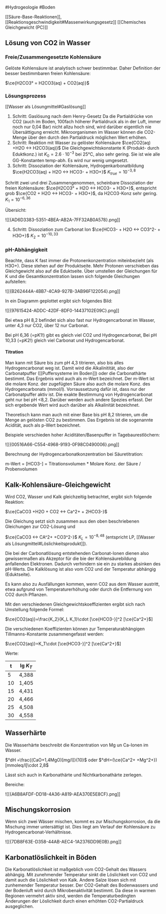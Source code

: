#Hydrogeologie #Boden

[[Säure-Base-Reaktionen]], [[Reaktionsgeschwindigkeit#Massenwirkungsgesetz]]
[[Chemisches Gleichgewicht (PC)]]

## Lösung von CO2 in Wasser

### Freie/Zusammengesetzte Kohlensäure

Gelöste Kohlensäure ist analytisch schwer bestimmbar. Daher Definition der besser bestimmbaren freien Kohlensäure:

$\ce{H2CO3° = H2CO3(aq) + CO2(aq)}$

### Lösungsprozess

[[Wasser als Lösungmittel#Gaslösung]]

1. Schritt: Gaslösung nach dem Henry-Gesetz
Da die Partialdrücke von CO2 (auch im Boden, 100fach höherer Partialdruck als in der Luft, immer noch nur 0,04 Bar) nicht allzu hoch sind, wird darüber eigentlich nie Übersättigung erreicht. Mikroorganismen im Wasser können die CO2-Menge über den durch den Partialdruck möglichen Wert erhöhen.
2. Schritt: Reaktion mit Wasser zu gelöster Kohlensäure
$\ce{CO2(aq) +H2O <-> H2CO3(aq)}$
Die Gleichgewichtskonstante K (Produkt- durch Eduktkonz.) ist $K_0=2.6\cdot 10^{-3}$ bei 25°C, also sehr gering. Sie ist wie alle GG-Konstanten temp-abh. Es wird nur wenig umgesetzt.
3. Schritt: Dissoziation der Kohlensäure, Hydrogenkarbonatbildung
$\ce{H2CO3(aq) + H2O <-> HCO3- + H3O+}$
$K_{true}=10^{-3,8}$

Schritt zwei und drei Zusammengenommen, scheinbare Dissoziation der freien Kohlensäure:
$\ce{H2CO3° + H2O <-> HCO3- + H3O+}$, entspricht grob
$\ce{CO2 + H2O <-> HCO3- + H3O+}$, da H2CO3-Konz sehr gering.
$K_1=10^{-6,36}$

Übersicht:

![[{AD6D3383-5351-4BEA-AB2A-7FF32AB0A578}.png]]

4. Schritt: Dissoziation zum Carbonat Ion 
$\ce{HCO3- + H2O <-> CO3^2- + H3O+}$
$K_2=10^{-10,33}$

### pH-Abhängigkeit

Beachte, dass K fast immer die Protonenkonzentration miteinbezieht (als H3O+). Diese stehen auf der Produktseite. Mehr Protonen verschieben das Gleichgewicht also auf die Eduktseite. Über umstellen der Gleichungen für K und die Gesamtkonzentration lassen sich folgende Gleichungen aufstellen:

![[{B262444A-4BB7-4CA9-927B-3AB96F122054}.png]]

In ein Diagramm geplottet ergibt sich folgendes Bild:

![[{97615424-ADDC-42DF-8DF0-14437102E09C}.png]]

Bei etwa pH 8,2 befindet sich also fast nur Hydrogencarbonat im Wasser, unter 4,3 nur CO2, über 12 nur Carbonat.

Bei pH 6,36 (=pK1!) gibt es gleich viel CO2 und Hydrogencarbonat, Bei pH 10,33 (=pK2!) gleich viel Carbonat und Hydrogencarbonat.

#### Titration

Man kann mit Säure bis zum pH 4,3 titrieren, also bis alles Hydrogencarbonat weg ist. Damit wird die Alkalinitität, also der Carbonatpuffer ([[Puffersysteme im Boden]]) oder die Carbonathärte bestimmt. Das Ergebnis wird auch als m-Wert bezeichnet. Der m-Wert ist die molare Konz. der zugefügten Säure also auch die molare Konz. des Hydrogencarbonats (mmol/l). Vorraussetzung dafür ist, dass nur der Carbonatpuffer aktiv ist. Die exakte Bestimmung von Hydrogencarbonat geht nur bei pH <8,2. Darüber werden auch andere Spezies erfasst. Der sich ergebende Wert wird auch darüber als Alkalinität bezeichnet.

Theoretisch kann man auch mit einer Base bis pH 8,2 titrieren, um die Menge an gelösten CO2  zu bestimmen. Das Ergebnis ist die sogenannte Acidität, auch als p-Wert bezeichnet.

Beispiele verschieden hoher Aciditäten/Basenpuffer in Tagebaurestlöchern:

![[{00516A66-C554-4968-9193-0F98C0490006}.png]]

Berechnung der Hydrogencarbonatkonzentration bei Säuretitration:

m-Wert = [HCO3-] = Titrationsvolumen * Molare Konz. der Säure / Probenvolumen

## Kalk-Kohlensäure-Gleichgewicht

Wird CO2, Wasser und Kalk gleichzeitig betrachtet, ergibt sich folgende Reaktion: 

$\ce{CaCO3 +H2O + CO2 <-> Ca^2+ + 2HCO3-}$

Die Gleichung setzt sich zusammen aus den oben beschriebenen Gleichungen zur CO2-Lösung und 

$\ce{CaCO3 <-> CA^2+ +CO3^2-}$
$K_L= 10^{-8,48}$ (entspricht LP, [[Wasser als Lösungmittel#Löslichkeitsprodukt]]).

Die bei der Carbonatlösung entstehenden Carbonat-Ionen dienen also gewissermaßen als Akzeptor für die bie der Kohlensäurebildung anfallenden Elektronen. Dadurch verhindern sie ein zu starkes absinken des pH-Werts. Die Kalklösung ist also vom CO2 und der Temperatur abhängig (Eduktseite).

Es kann also zu Ausfällungen kommen, wenn CO2 aus dem Wasser austritt, etwa aufgrund von Temperaturerhöhung oder durch die Entfernung von CO2 durch Pflanzen.

Mit den verschiedenen Gleichgewichtskoeffizienten ergibt sich nach Umstellung folgende Formel:

$\ce{CO2(aq)}=\frac{K_2}{K_L K_1}\cdot [\ce{HCO3-}]^2 [\ce{Ca^2+}$]

Die verschiedenen Koeffizienten können zur Temperaturabhängigen Tillmanns-Konstante zusammengefasst werden:

$\ce{CO2(aq)}=K_T\cdot [\ce{HCO3-}]^2 [\ce{Ca^2+}$]

Werte:

| t   | lg $K_T$ |
| --- | -------- |
| 5   | 4,388    |
| 10  | 1,405    |
| 15  | 4,431    |
| 20  | 4,466    |
| 25  | 4,508    |
| 30  | 4,558    |

## Wasserhärte

Die Wasserhärte beschreibt die Konzentration von Mg un Ca-Ionen im Wasser.

$°dH =\frac{(CaO+1,4MgO)[mg/l]}{10}$
oder
$°dH=(\ce{Ca^2+ +Mg^2+})[mmoleq/l]\cdot 2,8$

Lässt sich auch in Karbonathärte und Nichtkarbonathärte zerlegen.

Bereiche:

![[{A6B8AFDF-DD18-4A36-A819-AEA370E5E8CF}.png]]

## Mischungskorrosion

Wenn sich zwei Wässer mischen, kommt es zur Mischungskorrosion, da die Mischung immer untersättigt ist. Dies liegt am Verlauf der Kohlensäure zu Hydrogencarbonat-Verhältnisse.

![[{7DB8F63E-D358-44AB-AEC4-1A2376DD9E0B}.png]]

## Karbonatlöslichkeit in Böden

Die Karbonatlöslichkeit ist maßgeblich vom CO2-Gehalt des Wassers abhängig. Mit zunehmender Temperatur sinkt die Löslichkeit von CO2 und damit auch die Löslichkeit von Kalk. Andere Salze lösen sich mit zunhemender Temperatur besser. Der CO2-Gehalt des Bodenwassers und der Bodenluft wird durch Mikrobenaktivität bestimmt. Da diese in warmen Regionen vermehrt aktiv sind, werden die Temperaturbedingten Änderungen der Löslichkeit durch einen erhöhten CO2-Partialdruck ausgeglichen. 
